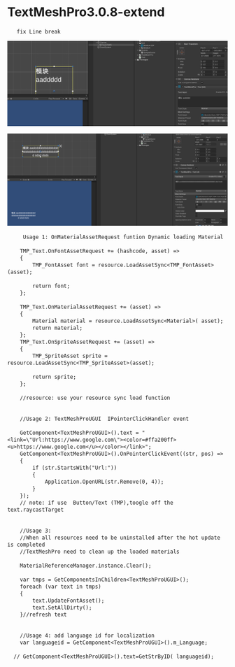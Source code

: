 # TextMeshPro3.0.8-extend
       
       fix Line break

![before](./before.png)

![after](./after.png)

         Usage 1: OnMaterialAssetRequest funtion Dynamic loading Material

        TMP_Text.OnFontAssetRequest += (hashcode, asset) =>
        {
            TMP_FontAsset font = resource.LoadAssetSync<TMP_FontAsset>(asset);

            return font;
        };

        TMP_Text.OnMaterialAssetRequest += (asset) =>
        {
            Material material = resource.LoadAssetSync<Material>( asset);
            return material;
        };
        TMP_Text.OnSpriteAssetRequest += (asset) =>
        {
            TMP_SpriteAsset sprite = resource.LoadAssetSync<TMP_SpriteAsset>(asset);

            return sprite;
        };

        //resource: use your resource sync load function


        //Usage 2: TextMeshProUGUI  IPointerClickHandler event

        GetComponent<TextMeshProUGUI>().text = "<link=\"Url:https://www.google.com\"><color=#ffa200ff><u>https://www.google.com</u></color></link>";
        GetComponent<TextMeshProUGUI>().OnPointerClickEvent((str, pos) =>
        {
            if (str.StartsWith("Url:"))
            {
                Application.OpenURL(str.Remove(0, 4));
            }
        });
        // note: if use  Button/Text (TMP),toogle off the text.raycastTarget


        //Usage 3:
        //When all resources need to be uninstalled after the hot update is completed
        //TextMeshPro need to clean up the loaded materials

        MaterialReferenceManager.instance.Clear();

        var tmps = GetComponentsInChildren<TextMeshProUGUI>();
        foreach (var text in tmps)
        {
            text.UpdateFontAsset();
            text.SetAllDirty();
        }//refresh text


        //Usage 4: add language id for localization
        var languageid = GetComponent<TextMeshProUGUI>().m_Language;

      // GetComponent<TextMeshProUGUI>().text=GetStrByID( languageid);
